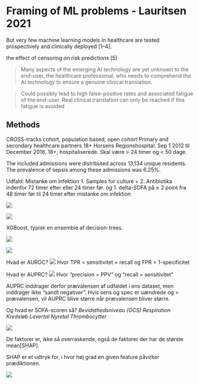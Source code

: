 # Framing of ML problems - Lauritsen 2021
But very few machine learning models in healthcare are tested prospectively and clinically deployed [1–4].

the effect of censoring on risk predictions [5]

> Many aspects of the emerging AI technology are yet unknown to the end-user, the healthcare professional, who needs to comprehend the AI technology to ensure a genuine clinical translation.

> Could possibly lead to high false-positive rates and associated fatigue of the end-user. Real clinical translation can only be reached if this fatigue is avoided

## Methods
CROSS-tracks cohort, population based, open cohort
Primary and secondary healthcare partners
18+ Horsens Regionshospital. 
Sep 1 2012 til December 2018, 18+, hospitaliserede.
Skal være > 24 timer og < 50 dage.

The included admissions were distributed across 13,134 unique residents. The prevalence of sepsis among these admissions was 6.25%.

Udfald:
Mistanke om infektion
	1. Samples for culture +
	2. Antibiotika indenfor 72 timer efter eller 24 timer før.
*og*
	1. delta-SOFA på ≥ 2 point fra 48 timer før til 24 timer efter mistanke om infektion

![](BearImages/3756004E-6E43-46D5-BFEF-76FD87E9E5B6-7959-00001265B4450276/E2B783AE-6C3E-4355-89CD-A37C27935880.png)

![](BearImages/A81345D7-69CF-473A-A1A2-4C885E0A616C-7959-0000126A868142F9/CB54129B-AD08-45F6-9CB3-F1D38FF3F53D.png)

XGBoost, typisk en ensemble af decision-trees.

![](BearImages/5C82DC7D-30BE-427A-A2C8-CA727EC1854A-7959-000012C0BB96E296/17F1C9E5-FAA0-4B26-8641-920F99202A87.png)

![](BearImages/57800D02-0714-43FC-9A4F-C7A41AECC41D-7959-00001427E9837622/4BF1BEA4-32C6-4D64-B699-1A0D7B4865C9.png)


Hvad er AUROC?
![](BearImages/ED17A33B-91ED-447E-BCE8-AEDB11458B0E-7959-000012D630CF6119/1280px-Roc-draft-xkcd-style.svg.png)
Hvor TPR = sensitivitet = recall og FPR = 1-specificitet

Hvad er AUPRC?
![](BearImages/B197C9A9-D87F-453E-8138-5D9973801C87-7959-000012F25B2B5A1F/a-Example-of-Precision-Recall-curve-with-the-precision-score-on-the-y-axis-and-the.png)
Hvor “precision = PPV” og “recall = sensitivitet”

AUPRC inddrager derfor prævalensen af udfaldet i ens dataset, men inddrager ikke “sandt negativer”. Hvis sens og spec er uændrede og > prævalensen, vil AUPRC blive større når prævalensen bliver større.

Og hvad er SOFA-scoren så?
*Bevidsthedsniveau (GCS)*
*Respiration*
*Kredsløb*
*Levertal*
*Nyretal*
*Thrombocytter*

![](BearImages/051F0091-A195-4DF6-8E0F-56C4C2395B0C-7959-000013354AA8BEA0/6F7FE3AF-B98A-4878-9D94-6D1E97236116.png)

De faktorer er, ikke så overraskende, også de faktorer der har de største mean[SHAP].

SHAP er et udtryk for, i hvor høj grad en given feature påvirker prædiktionen.

![](BearImages/98B09946-F3A3-4A75-AB2A-CD537FAC18A2-7959-00001396B5FE8195/51306152-4108-430A-BF67-BD1DEE4EBCC1.png)

<!-- {BearID:E8DB78FA-B4C0-480C-8E1B-F4751E2E03CA-7959-000011CAF04F2EE8} -->
